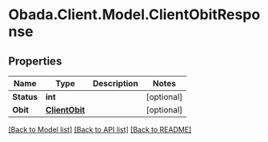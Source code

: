 
# Obada.Client.Model.ClientObitResponse

## Properties

Name | Type | Description | Notes
------------ | ------------- | ------------- | -------------
**Status** | **int** |  | [optional] 
**Obit** | [**ClientObit**](ClientObit.md) |  | [optional] 

[[Back to Model list]](../README.md#documentation-for-models)
[[Back to API list]](../README.md#documentation-for-api-endpoints)
[[Back to README]](../README.md)

